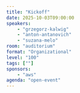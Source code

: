 ```yaml
---
title: "Kickoff"
date: 2025-10-03T09:00:00
speakers:
    - "grzegorz-kalwig"
    - "anton-antanovich"
    - "suzana-melo"
room: "auditorium"
format: "Organizational" 
level: "100"
tags: [""]
sponsors: 
    - "aws"
agenda: "open-event"
---
```

